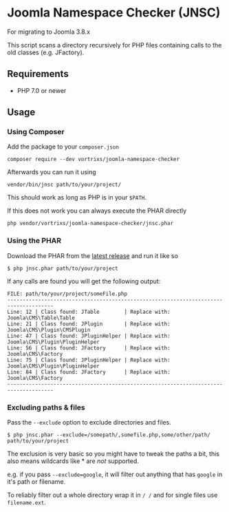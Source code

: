 # Joomla Namespace Checker (JNSC)
For migrating to Joomla 3.8.x

This script scans a directory recursively for PHP files containing calls to the old classes (e.g. JFactory).

## Requirements
* PHP 7.0 or newer

## Usage

### Using Composer
Add the package to your `composer.json`

```
composer require --dev vortrixs/joomla-namespace-checker
```

Afterwards you can run it using
```
vendor/bin/jnsc path/to/your/project/
```
This should work as long as PHP is in your `$PATH`.


If this does not work you can always execute the PHAR directly
```
php vendor/vortrixs/joomla-namespace-checker/jnsc.phar
```

### Using the PHAR
Download the PHAR from the [latest release](https://github.com/vortrixs/joomla-namespace-checker/releases) and run it like so
```
$ php jnsc.phar path/to/your/project
```

If any calls are found you will get the following output:
```
FILE: path/to/your/project/someFile.php
-------------------------------------------------------------------------------------
Line: 12 | Class found: JTable        | Replace with: Joomla\CMS\Table\Table
Line: 21 | Class found: JPlugin       | Replace with: Joomla\CMS\Plugin\CMSPlugin
Line: 47 | Class found: JPluginHelper | Replace with: Joomla\CMS\Plugin\PluginHelper
Line: 56 | Class found: JFactory      | Replace with: Joomla\CMS\Factory
Line: 75 | Class found: JPluginHelper | Replace with: Joomla\CMS\Plugin\PluginHelper
Line: 84 | Class found: JFactory      | Replace with: Joomla\CMS\Factory
-------------------------------------------------------------------------------------
```

### Excluding paths & files

Pass the `--exclude` option to exclude directories and files.

```
$ php jnsc.phar --exclude=/somepath/,somefile.php,some/other/path/ path/to/your/project
```

The exclusion is very basic so you might have to tweak the paths a bit, this also means wildcards like * are *not* supported.

e.g. if you pass `--exclude=google`, it will filter out anything that has `google` in it's path or filename.

To reliably filter out a whole directory wrap it in `/ /` and for single files use `filename.ext`.
